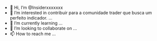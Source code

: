 - 👋 Hi, I’m @Insiderxxxxxxx
- 👀 I’m interested in contribuir para a comunidade trader que busca um perfeito indicador. ...
- 🌱 I’m currently learning ...
- 💞️ I’m looking to collaborate on ...
- 📫 How to reach me ...

<!---
Insiderxxxxxxx/Insiderxxxxxxx is a ✨ special ✨ repository because its `README.md` (this file) appears on your GitHub profile.
You can click the Preview link to take a look at your changes.
--->
